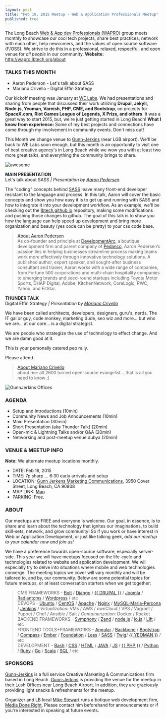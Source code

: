 ```yaml
---
layout: post
title: "Feb 19, 2015 Meetup - Web & Application Professionals Meetup"
published: true
---
```


The Long Beach [Web & App dev Professionals (WAPRO)](http://wapro.lbtech.org) group meets monthly to showcase our cool tech projects, share best practices, network with each other, help newcomers, and the values of open source software (F/OSS).  We strive to do this in a professional, relaxed, respectful, and open venue for _all people_ in our community.  **Website:** http://wapro.lbtech.org/about

### TALKS THIS MONTH   
* Aaron Pederson - Let's talk about SASS  
* Mariano Crivello - Digital Effin Strategy  

Our kickoff meeting was January at [WE Labs](http://welabs.us).  We had presentations and sharing from people that discussed their work utilizing **Drupal, Jekyll, Node.js, Yeoman, Varnish, PHP, CME, and Bootstrap**, on projects for **SpaceX.com, Riot Games League of Legends, X Prize, and others**. It was a great way to start 2015, but, we're just getting started in Long Beach!  **What I know from experience:** Some of my best projects and connections have come through my involvement in community events.  Don't miss out!

This Month we change venue to [Gunn-Jerkins](http://gunnjerkins.com) (near LGB airport).  We'll be back to WE Labs soon enough, but this month is an opportunity to visit one of best creative agency's in Long Beach while we wow you with at least two more great talks, and everything the community brings to share.

![awesome](http://i.imgur.com/J4SoDeM.png?delhash=6W4vfcnAxJBVn0j)  

**MAIN PRESENTATION**  
Let's talk about SASS _|  Presentation by [Aaron Pedersen](http://twitter.com/aaronpedersen)_  

The "coding" concepts behind [SASS](http://sass-lang.com/install) leave many front-end developer resistant to the language and process. In this talk, Aaron will cover the basic concepts and show you how easy it is to get up and running with SASS and how to integrate it into your development workflow. As an example, we'll be checking out the [lbtech.github.io](https://github.com/lbtech/lbtech.github.io) repository, making some modifications and pushing those changes to github. The goal of this talk is to show you how the language can help speed up development and bring more organization and beauty (yes code can be pretty) to your css code base.
>
> [About Aaron Pedersen](http://twitter.com/aaronpedersen)  
> As co-founder and principle at [DevelopmentArc](http://www.developmentarc.com/), a boutique development firm and parent company of [Pedanco](https://pedanco.com/), Aaron Pedersen’s passion lies in helping businesses streamline process making teams work more effectively through innovative technology solutions. A published author, expert speaker, and sought-after business consultant and trainer, Aaron works with a wide range of companies, from Fortune 500 corporations and multi-chain hospitality companies to emerging brands and seed-round startups including Toyota Motor Sports, DHAP Digital, Adobe, KitchenNetwork, CoreLogic, PWC, Yahoo, and FitStar.


**THUNDER TALK**  
Digital Effin Strategy _|  Presentation by [Mariano Crivello](https://twitter.com/MarianoCrivello)_  

We have been called architects, developers, designers, guru's, nerds, The IT gal or guy, code monkey, marketing dude, seo wiz and more...   but who we are...  at our core...  is a digital strategist. 

We are people who strategize the use of technology to effect change. And we are damn good at it.  

This is your personally catered pep rally.  

Please attend.  

> [About Mariano Crivello](https://twitter.com/MarianoCrivello)  
> about.me: alt.2600 turned open-source evangelist... that is all you need to know ;)


![GunnJerkins Offices](http://wapro.lbtech.org/images/GunnJerkins-Offices.jpg)


### AGENDA  
- Setup and Introductions (10min)
- Community News and Job Announcements (10min)
- Main Presentation (30min)
- Short Presentation (aka Thunder Talk) (20min)
- Open-mic & Lightning Talks and/or Q&A (20min)
- Networking and post-meetup venue dubya (20min)




### VENUE & MEETUP INFO  
**Note:** We alternate meetup locations monthly.  
- DATE:  Feb 19, 2015  
- TIME:  7p sharp ... 6:30 early arrivals and setup  
- LOCATION: [Gunn Jerkens Marketing Communications](http://gunnjerkens.com/contact), 3950 Cover Street, Long Beach, CA 90808  
- MAP LINK: [Map](https://www.google.com/maps/place/Gunn+Jerkens+Marketing+Communications/@33.827577,-118.147347,17z/data=!3m1!4b1!4m2!3m1!1s0x80dd3247d56715a3:0x5c717668a98f1038)  
- PARKING: Free.



### ABOUT  
Our meetups are FREE and everyone is welcome.  Our goal, in essence, is to share and learn about the technology that ignites our imaginations, to build   skill-sets, network, and grow  community!  So if you work or have interest in Web or Application Development, or just like talking geek, _add our meetup to your calendar now and join us!_

We have a preference towards open-source software, especially server-side.  This year we will have meetups focused on the life-cycle and technologies related to website and application development.  We will especially try to delve into situations where mobile and web technologies converge.  The meeting topics we cover will vary monthly and will be tailored to, and by, our community.  Below are some potential topics for future meetups, or at least conversation starters when we get together:



> CMS FRAMEWORKS - [Bolt](http://bolt.cm) / [Django](http://djangoproject.com) / [{{ DRUPAL }}](https://drupal.org) / [Joomla](https://www.joomla.org) / [Radiantcms](http://radiantcms.org) / [Wordpress](https://wordpress.org) / etc  
DEVOPS - [Ubuntu](http://ubuntu.com) / [CentOS](http://centos.org) / [Apache](http://httpd.apache.org) / [Nginx](http://nginx.org) /  [MySQL-Maria-Percona](https://en.wikipedia.org/wiki/MySQL#Related_projects) / [Jenkins](http://jenkins-ci.org) / _Virtualization:_ VMs / AWS / ownCloud / VPS / Vagrant / Puppet / Chef / Ansible / Salt / _Containerization:_ Docker / Rocket  
BACKEND FRAMEWORKS - [Symphony](http://en.wikipedia.org/wiki/Symfony) / [Zend](http://en.wikipedia.org/wiki/Zend_Framework) / [node.js](http://en.wikipedia.org/wiki/Node.js) / [io.js](https://iojs.org) / [Lift](http://en.wikipedia.org/wiki/Lift_%28web_framework%29) / etc  
FRONTEND TOOLS+FRAMEWORKS - [Angular](https://angularjs.org) / [Backbone](http://backbonejs.org) / [Bootstrap](http://getbootstrap.com) / [Compass](http://compass-style.org) / [Ember](http://emberjs.com) / [Foundation](http://foundation.zurb.com/) / [Less](http://lesscss.org) / [SASS](http://sass-lang.com) / [Twig]()/ [{{ YEOMAN }}](http://yeoman.io) /  etc  
DEVELOPMENT - [Bash](http://en.wikipedia.org/wiki/Bash_%28Unix_shell%29) / [CSS](https://developer.mozilla.org/en-US/docs/Web/CSS) / [HTML](https://developer.mozilla.org/en-US/docs/Web/HTML) / [JAVA](http://en.wikipedia.org/wiki/Java_%28programming_language%29) / [JS](http://en.wikipedia.org/wiki/JavaScript) / [{{ PHP }}](http://en.wikipedia.org/wiki/PHP) / [Python](http://en.wikipedia.org/wiki/Python_%28programming_language%29) / [Ruby](http://www.ruby-lang.org) / [Go](https://golang.org) / [Scala](http://www.scala-lang.org) / [SQL](http://en.wikipedia.org/wiki/SQL) /  etc  



### SPONSORS  

[Gunn-Jerkins](http://gunnjerkins.com) is a full service Creative Marketing & Communications firm based in Long Beach. [Gunn-Jerkins](http://gunnjerkins.com) is providing the venue for the meetup in their Lush Offices near Long Beach Airport.   In addition, they are graciously providing light snacks & refreshments for the meetup.

Organizer and LB local [Mike Stewart](https://twitter.com/MediaDoneRight) runs a botique web development firm, [Media Done Right](http://www.MediaDoneRight.com). Please contact him beforehand for announcements or if you're interested in speaking at future events.